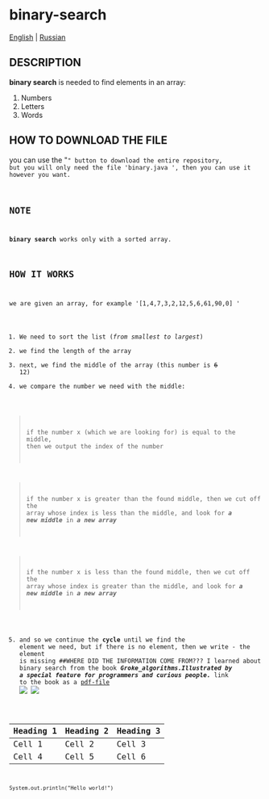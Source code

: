 # binary-search
[English](README.md) | [Russian](README-RU.md )
## DESCRIPTION
**binary search** is needed to find elements in an array:
1. Numbers
2. Letters
3. Words

## HOW TO DOWNLOAD THE FILE
you can use the "<code>" button to download the entire repository, but you will only need the file 'binary.java ', then you can use it however you want.

## NOTE
**binary search** works only with a sorted array.

## HOW IT WORKS
we are given an array, for example '[1,4,7,3,2,12,5,6,61,90,0] '
1. We need to sort the list (*from smallest to largest*)
2. we find the length of the array
3. next, we find the middle of the array (this number is ~~6~~ 12)
4. we compare the number we need with the middle:
> if the number x (which we are looking for) is equal to the middle, then we output the index of the number

> if the number x is greater than the found middle, then we cut off the array whose index is less than the middle, and look for ***a new middle*** in ***a new array***

>if the number x is less than the found middle, then we cut off the array whose index is greater than the middle, and look for ***a new middle*** in ***a new array***

5. and so we continue the **cycle** until we find the element we need, but if there is no element, then we write - the element is missing 
##WHERE DID THE INFORMATION COME FROM???
I learned about binary search from the book ***Groke_algorithms.Illustrated by a special feature for programmers and curious people.***
link to the book as a [pdf-file](https://kamilbilim.edu.tm/media/books/Грокаем_Алгоритмы._Иллюстрированное_пособие_для_программистов_и_любопытствущих._2017.pdf)
![](https://cdn1.ozone.ru/s3/multimedia-2/6511970834.jpg )
![](https://avatars.mds.yandex.net/get-mpic/4252138/2a00000194b1f20df3b27fbc7f730c2cb9f2/orig )

| Heading 1 | Heading 2 | Heading 3 |
| --- | --- | --- |
| Cell 1 | Cell 2 | Cell 3 |
| Cell 4 | Cell 5 | Cell 6 |

```
System.out.println("Hello world!")
```
